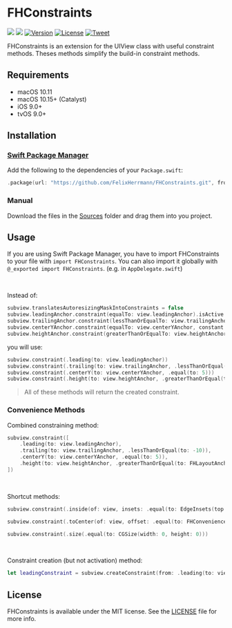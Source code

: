 # FHConstraints

[![](https://img.shields.io/endpoint?url=https%3A%2F%2Fswiftpackageindex.com%2Fapi%2Fpackages%2FFelixHerrmann%2FFHConstraints%2Fbadge%3Ftype%3Dswift-versions)](https://swiftpackageindex.com/FelixHerrmann/FHConstraints)
[![](https://img.shields.io/endpoint?url=https%3A%2F%2Fswiftpackageindex.com%2Fapi%2Fpackages%2FFelixHerrmann%2FFHConstraints%2Fbadge%3Ftype%3Dplatforms)](https://swiftpackageindex.com/FelixHerrmann/FHConstraints)
[![Version](https://img.shields.io/github/v/release/FelixHerrmann/FHConstraints)](https://github.com/FelixHerrmann/FHConstraints/releases)
[![License](https://img.shields.io/github/license/FelixHerrmann/FHConstraints)](https://github.com/FelixHerrmann/FHConstraints/blob/master/LICENSE)
[![Tweet](https://img.shields.io/twitter/url?style=social&url=https%3A%2F%2Fgithub.com%2FFelixHerrmann%2FFHConstraints)](https://twitter.com/intent/tweet?text=Wow:&url=https%3A%2F%2Fgithub.com%2FFelixHerrmann%2FFHConstraints)

FHConstraints is an extension for the UIView class with useful constraint methods.
Theses methods simplify the build-in constraint methods.

## Requirements
- macOS 10.11
- macOS 10.15+ (Catalyst)
- iOS 9.0+
- tvOS 9.0+

## Installation

### [Swift Package Manager](https://swift.org/package-manager/)

Add the following to the dependencies of your `Package.swift`:

```swift
.package(url: "https://github.com/FelixHerrmann/FHConstraints.git", from: "x.x.x")
```

### Manual

Download the files in the [Sources](https://github.com/FelixHerrmann/FHConstraints/tree/master/Sources) folder and drag them into you project.

## Usage

If you are using Swift Package Manager, you have to import FHConstraints to your file with `import FHConstraints`.
You can also import it globally with `@_exported import FHConstraints`. (e.g. in `AppDelegate.swift`)

<br>

Instead of: 
```swift
subview.translatesAutoresizingMaskIntoConstraints = false
subview.leadingAnchor.constraint(equalTo: view.leadingAnchor).isActive = true
subview.trailingAnchor.constraint(lessThanOrEqualTo: view.trailingAnchor, constant: -10).isActive = true
subview.centerYAnchor.constraint(equalTo: view.centerYAnchor, constant: 5).isActive = true
subview.heightAnchor.constraint(greaterThanOrEqualTo: view.heightAnchor, multiplier: 1.5, constant: 20).isActive = true
```

you will use:
```swift
subview.constraint(.leading(to: view.leadingAnchor))
subview.constraint(.trailing(to: view.trailingAnchor, .lessThanOrEqual(to: -10)))
subview.constraint(.centerY(to: view.centerYAnchor, .equal(to: 5)))
subview.constraint(.height(to: view.heightAnchor, .greaterThanOrEqual(to: FHLayoutAnchor.DimensionConstant(multiplier: 1.5, constant: 20))))
```
>All of these methods will return the created constraint.

### Convenience Methods

Combined constraining method:
```swift
subview.constraint([
    .leading(to: view.leadingAnchor),
    .trailing(to: view.trailingAnchor, .lessThanOrEqual(to: -10)),
    .centerY(to: view.centerYAnchor, .equal(to: 5)),
    .height(to: view.heightAnchor, .greaterThanOrEqual(to: FHLayoutAnchor.DimensionConstant(multiplier: 1.5, constant: 20)))
])
```

<br>

Shortcut methods:
```swift
subview.constraint(.inside(of: view, insets: .equal(to: EdgeInsets(top: 0, left: 0, bottom: 0, right: 0))))
```
```swift
subview.constraint(.toCenter(of: view, offset: .equal(to: FHConvenienceAnchors.Offset(horizontal: 0, vertical: 0))))
```
```swift
subview.constraint(.size(.equal(to: CGSize(width: 0, height: 0)))
```

<br>

Constraint creation (but not activation) method:
```swift
let leadingConstraint = subview.createConstraint(from: .leading(to: view.leadingAnchor))
```

## License

FHConstraints is available under the MIT license. See the [LICENSE](https://github.com/FelixHerrmann/FHConstraints/blob/master/LICENSE) file for more info.
